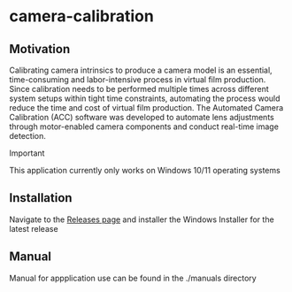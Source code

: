 # camera-calibration

## Motivation
Calibrating camera intrinsics to produce a camera model is an essential, time-consuming and labor-intensive process in virtual film production. Since calibration needs to be performed multiple times across different system setups within tight time constraints, automating the process would reduce the time and cost of virtual film production. The Automated Camera Calibration (ACC) software was developed to automate lens adjustments through motor-enabled camera components and conduct real-time image detection.

> [!IMPORTANT]  
> This application currently only works on Windows 10/11 operating systems

## Installation
Navigate to the [Releases page](https://github.com/nickdmakes/camera-calibration/releases) and installer the Windows Installer for the latest release

## Manual
Manual for appplication use can be found in the ./manuals directory
